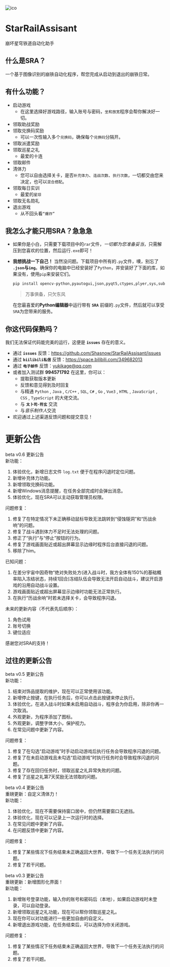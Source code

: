 ![ico](SRAicon.ico)
# StarRailAssisant
崩坏星穹铁道自动化助手
## 什么是SRA？
一个基于图像识别的崩铁自动化程序，帮您完成从启动到退出的崩铁日常。
## 有什么功能？
* 启动游戏
  * 在这里选择好游戏路径，输入账号与密码，`坐和放宽`程序会帮你解决好一切。
* 领取助战奖励
* 领取兑换码奖励
  * 可以一次性输入多个`兑换码`，确保每个`兑换码`分隔开。
* 领取派遣奖励
* 领取巡星之礼
  * 最爱的十连
* 领取邮件
* 清体力
  * 您可以自由选择关卡，是否`补充体力`、`连战次数`、`执行次数`，一切都交由您来决定，也可以`混合搭配`。
* 领取每日实训
  * 最爱的`星琼`
* 领取无名勋礼
* 退出游戏
  * 从不回头看`“爆炸”`
## 我怎么才能只用SRA？急急急
* 如果你是小白，只需要下载项目中的`rar`文件，*一切都为您准备妥当*，只需解压到您喜欢的位置，然后运行`.exe`即可！
* **我想挑战一下自己！** 当然没问题。下载项目中所有的`.py`文件，噢，别忘了 **`.json`与`img`**。确保你的电脑中已经安装好了`Python`，并安装好了下面的库，如果没有，使用`pip`来安装它们。
  ```bash
  pip install opencv-python,pyautogui,json,pyqt5,ctypes,plyer,sys,subprogress,pywing32
  ```
  > 万事俱备，只欠东风
  
  在您最喜爱的**Python编辑器**中运行带有 **`SRA`** 前缀的`.py`文件，然后就可以享受`SRA`为您带来的服务。
## 你这代码保熟吗？
我们无法保证代码能完美的运行，这便是 **`issues`** 存在的意义。
* 通过 **`issues`** 反馈：https://github.com/Shasnow/StarRailAssisant/issues
* 通过 **`biilibili私信`** 反馈：https://space.bilibili.com/349682013
* 通过 **`电子邮件`** 反馈：<yukikage@qq.com>
* 或者加入测试群 **994571792** 在这里，你可以：
  * 提取获取版本更新
  * 反馈和意见得到及时回复
  * 与精通 `Python` , `Java` , `C/C++` , `SQL`, `C#` , `Go` , `Vue3` , `HTML` , `JavaScript` , `CSS` , `TypeScript` 的大佬交流。
  * 与 **`太卜司·符玄`** 交流
  * 与*音乐制作人*交流
* 欢迎通过上述渠道反馈问题和提交意见！
  
# 更新公告
beta v0.6 更新公告  
新功能：  
1. 体验优化，新增日志文件 `log.txt` 便于在程序闪退时定位问题。  
2. 新增补充体力功能。  
3. 新增领取兑换码功能。  
4. 新增Windows消息提醒，在任务全部完成时会弹出消息。  
5. 体验优化，现在SRA可以主动获取管理员权限。
   
问题修复：  
1. 修复了在特定情况下未正确移动鼠标导致无法跳转到“侵蚀隧洞”和“历战余响”的问题。  
2. 修复了战斗遇到体力不足时无法处理的问题。  
3. 修正了“执行”与“停止”按钮的行为。  
4. 修复了游戏画面贴近或超出屏幕显示边缘时程序后台直接闪退的问题。
5. 移除了him。
   
已知问题：  
1. 在差分宇宙中因奇物“绝对失败处方(进入战斗时，我方全体有150%的基础概率陷入冻结状态，持续1回合)冻结队伍会导致无法开启自动战斗，建议开启游戏的沿用自动战斗设置。  
2. 游戏画面贴近或超出屏幕显示边缘时功能无法正常执行。  
3. 在执行“历战余响”时若未选择关卡，会导致程序闪退。

未来的更新内容（不代表先后顺序）：
1. 角色试用
2. 账号切换
3. 键位适应
   
感谢您对SRA的支持！  

## 过往的更新公告
beta v0.5 更新公告  
新功能：  
1. 结束对饰品提取的维护，现在可以正常使用该功能。  
2. 新增停止按键，在执行任务后，你可以点击此按键来停止执行。  
3. 体验优化，在进入战斗时如果未启用自动战斗，程序会为你启用，除非你再一次取消。  
4. 外观更新，为程序添加了图标。  
5. 外观更新，调整字体大小，保护视力。  
6. 在常见问题中更新了内容。
   
问题修复：  
1. 修复了在勾选“启动游戏”时手动启动游戏后执行任务会导致程序闪退的问题。  
2. 修复了在未启动游戏且未勾选“启动游戏”时执行任务时会导致程序闪退的问题。  
3. 修复了存在回归任务时，领取巡星之礼异常失败的问题。  
4. 修复了巡星之礼第7天奖励无法领取的问题。
   
beta v0.4 更新公告  
重磅更新：自定义清体力！  
新功能：  
1. 体验优化，现在不需要保持窗口居中，但仍然需要窗口无遮挡。  
2. 体验优化，现在可以记录上一次运行时的选择。  
3. 在常见问题中更新了内容。  
4. 在问题反馈中更新了内容。
   
问题修复：  
1. 修复了某些情况下任务结束未正确返回大世界，导致下一个任务无法执行的问题。  
2. 修复了若干问题。
   
beta v0.3 更新公告  
重磅更新：新增图形化界面！  
新功能：  
1. 新增账号登录功能，输入你的账号和密码后（本地），如果启动游戏时未登录，可以自动登录。  
2. 新增领取巡星之礼功能，现在可以帮你领取巡星之礼。  
3. 现在你可以对功能进行一些更加自由的自定义。  
4. 新增退出游戏功能，在任务结束后，可以选择为你关闭游戏。
   
问题修复：  
1. 修复了某些情况下任务结束未正确返回大世界，导致下一个任务无法执行的问题。  
2. 修复了若干问题。
   
